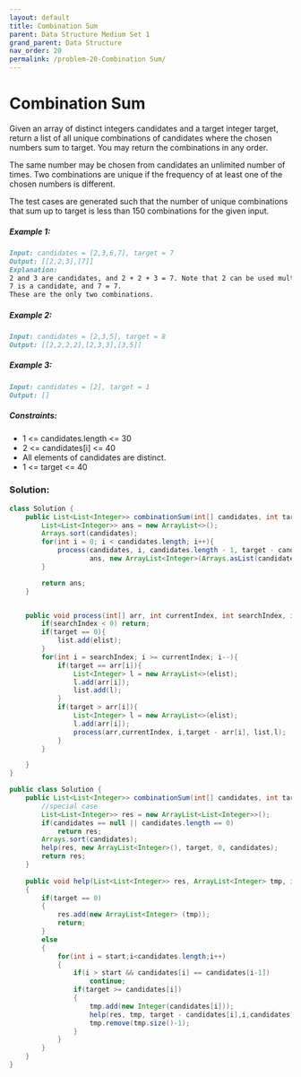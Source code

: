```yaml
---
layout: default
title: Combination Sum
parent: Data Structure Medium Set 1
grand_parent: Data Structure
nav_order: 20
permalink: /problem-20-Combination Sum/
---
```

# Combination Sum
Given an array of distinct integers candidates and a target integer target, return a list of all unique combinations of candidates where the chosen numbers sum to target. You may return the combinations in any order.

The same number may be chosen from candidates an unlimited number of times. Two combinations are unique if the
frequency
of at least one of the chosen numbers is different.

The test cases are generated such that the number of unique combinations that sum up to target is less than 150 combinations for the given input.

##### Example 1:
```markdown
Input: candidates = [2,3,6,7], target = 7
Output: [[2,2,3],[7]]
Explanation:
2 and 3 are candidates, and 2 + 2 + 3 = 7. Note that 2 can be used multiple times.
7 is a candidate, and 7 = 7.
These are the only two combinations.
```
##### Example 2:
```markdown
Input: candidates = [2,3,5], target = 8
Output: [[2,2,2,2],[2,3,3],[3,5]]
```
##### Example 3:
```markdown
Input: candidates = [2], target = 1
Output: []
```
##### Constraints:
* 1 <= candidates.length <= 30
* 2 <= candidates[i] <= 40
* All elements of candidates are distinct.
* 1 <= target <= 40

### Solution:
```java
class Solution {
    public List<List<Integer>> combinationSum(int[] candidates, int target) {
        List<List<Integer>> ans = new ArrayList<>();
        Arrays.sort(candidates);
        for(int i = 0; i < candidates.length; i++){
            process(candidates, i, candidates.length - 1, target - candidates[i],
                    ans, new ArrayList<Integer>(Arrays.asList(candidates[i])));
        }

        return ans;
    }


    public void process(int[] arr, int currentIndex, int searchIndex, int target, List<List<Integer>> list, List<Integer> elist){
        if(searchIndex < 0) return;
        if(target == 0){
            list.add(elist);
        }
        for(int i = searchIndex; i >= currentIndex; i--){
            if(target == arr[i]){
                List<Integer> l = new ArrayList<>(elist);
                l.add(arr[i]);
                list.add(l);
            }
            if(target > arr[i]){
                List<Integer> l = new ArrayList<>(elist);
                l.add(arr[i]);
                process(arr,currentIndex, i,target - arr[i], list,l);
            }
        }

    }
}
```
```java
public class Solution {
    public List<List<Integer>> combinationSum(int[] candidates, int target) {
        //special case
        List<List<Integer>> res = new ArrayList<List<Integer>>();
        if(candidates == null || candidates.length == 0)
            return res;
        Arrays.sort(candidates);
        help(res, new ArrayList<Integer>(), target, 0, candidates);
        return res;
    }
    
    public void help(List<List<Integer>> res, ArrayList<Integer> tmp, int target, int start, int [] candidates)
    {
        if(target == 0)
        {
            res.add(new ArrayList<Integer> (tmp));
            return;
        }
        else
        {
            for(int i = start;i<candidates.length;i++)
            {
                if(i > start && candidates[i] == candidates[i-1])
                    continue;
                if(target >= candidates[i])
                {
                    tmp.add(new Integer(candidates[i]));
                    help(res, tmp, target - candidates[i],i,candidates);
                    tmp.remove(tmp.size()-1);
                }
            }
        }
    }
}
```